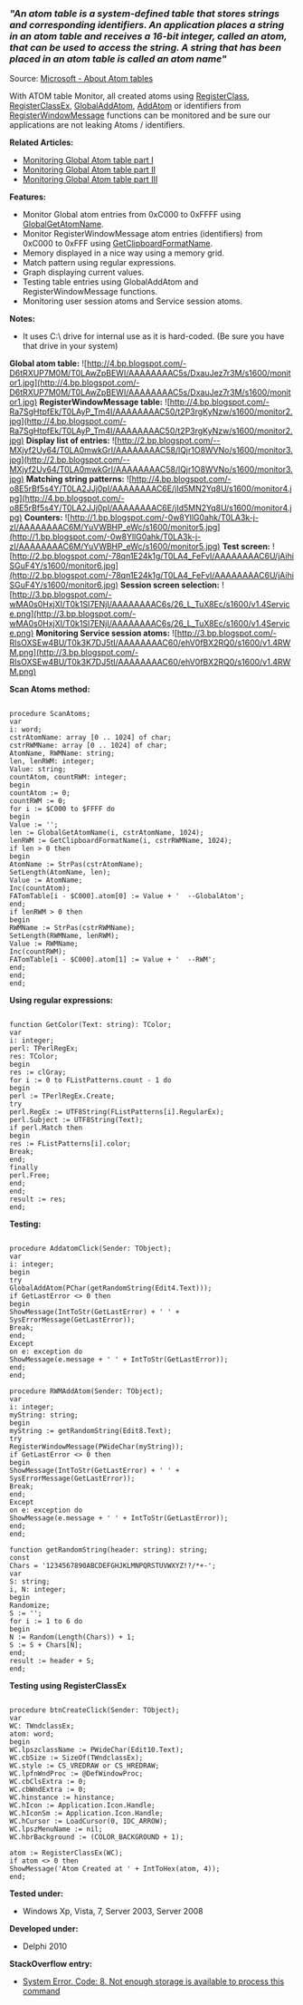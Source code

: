 ### **_"An atom table is a system-defined table that stores strings and corresponding identifiers. An application places a string in an atom table and receives a 16-bit integer, called an atom, that can be used to access the string. A string that has been placed in an atom table is called an atom name"_** ###
Source: [Microsoft - About Atom tables](http://msdn.microsoft.com/en-us/library/windows/desktop/ms649053(v=vs.85).aspx)

With ATOM table Monitor, all created atoms using [RegisterClass](http://msdn.microsoft.com/en-us/library/windows/desktop/ms633586(v=vs.85).aspx), [RegisterClassEx](http://msdn.microsoft.com/en-us/library/windows/desktop/ms633587(v=vs.85).aspx), [GlobalAddAtom](http://msdn.microsoft.com/en-us/library/windows/desktop/ms649060(v=vs.85).aspx), [AddAtom](http://msdn.microsoft.com/en-us/library/windows/desktop/ms649056(v=vs.85).aspx) or identifiers from [RegisterWindowMessage](http://msdn.microsoft.com/en-us/library/windows/desktop/ms644947(v=vs.85).aspx) functions can be monitored and be sure our applications are not leaking Atoms / identifiers.

**Related Articles:**
  * [Monitoring Global Atom table part I](http://thundaxsoftware.blogspot.com/2012/02/monitoring-global-atom-table-part-i.html)
  * [Monitoring Global Atom table part II](http://thundaxsoftware.blogspot.com/2012/02/monitoring-global-atom-table-part-ii.html)
  * [Monitoring Global Atom table part III](http://thundaxsoftware.blogspot.com/2012/02/monitoring-global-atom-table-part-iii.html)

**Features:**
  * Monitor Global atom entries from 0xC000 to 0xFFFF using [GlobalGetAtomName](http://msdn.microsoft.com/en-us/library/windows/desktop/ms649063(v=vs.85).aspx).
  * Monitor RegisterWindowMessage atom entries (identifiers) from 0xC000 to 0xFFF using [GetClipboardFormatName](http://msdn.microsoft.com/en-us/library/windows/desktop/ms649040(v=vs.85).aspx).
  * Memory displayed in a nice way using a memory grid.
  * Match pattern using regular expressions.
  * Graph displaying current values.
  * Testing table entries using GlobalAddAtom and RegisterWindowMessage functions.
  * Monitoring user session atoms and Service session atoms.

**Notes:**
  * It uses C:\ drive for internal use as it is hard-coded. (Be sure you have that drive in your system)

**Global atom table:**
![http://4.bp.blogspot.com/-D6tRXUP7M0M/T0LAwZpBEWI/AAAAAAAAC5s/DxauJez7r3M/s1600/monitor1.jpg](http://4.bp.blogspot.com/-D6tRXUP7M0M/T0LAwZpBEWI/AAAAAAAAC5s/DxauJez7r3M/s1600/monitor1.jpg)
**RegisterWindowMessage table:**
![http://4.bp.blogspot.com/-Ra7SgHtpfEk/T0LAyP_Tm4I/AAAAAAAAC50/t2P3rgKyNzw/s1600/monitor2.jpg](http://4.bp.blogspot.com/-Ra7SgHtpfEk/T0LAyP_Tm4I/AAAAAAAAC50/t2P3rgKyNzw/s1600/monitor2.jpg)
**Display list of entries:**
![http://2.bp.blogspot.com/--MXjyf2Uy64/T0LA0mwkGrI/AAAAAAAAC58/lQjr1O8WVNo/s1600/monitor3.jpg](http://2.bp.blogspot.com/--MXjyf2Uy64/T0LA0mwkGrI/AAAAAAAAC58/lQjr1O8WVNo/s1600/monitor3.jpg)
**Matching string patterns:**
![http://4.bp.blogspot.com/-o8E5rBf5s4Y/T0LA2JJj0pI/AAAAAAAAC6E/jId5MN2Yq8U/s1600/monitor4.jpg](http://4.bp.blogspot.com/-o8E5rBf5s4Y/T0LA2JJj0pI/AAAAAAAAC6E/jId5MN2Yq8U/s1600/monitor4.jpg)
**Counters:**
![http://1.bp.blogspot.com/-0w8YllG0ahk/T0LA3k-j-zI/AAAAAAAAC6M/YuVWBHP_eWc/s1600/monitor5.jpg](http://1.bp.blogspot.com/-0w8YllG0ahk/T0LA3k-j-zI/AAAAAAAAC6M/YuVWBHP_eWc/s1600/monitor5.jpg)
**Test screen:**
![http://2.bp.blogspot.com/-78qn1E24k1g/T0LA4_FeFvI/AAAAAAAAC6U/jAihiSGuF4Y/s1600/monitor6.jpg](http://2.bp.blogspot.com/-78qn1E24k1g/T0LA4_FeFvI/AAAAAAAAC6U/jAihiSGuF4Y/s1600/monitor6.jpg)
**Session screen selection:**
![http://3.bp.blogspot.com/-wMA0s0HxjXI/T0k1SI7ENjI/AAAAAAAAC6s/26_L_TuX8Ec/s1600/v1.4Service.png](http://3.bp.blogspot.com/-wMA0s0HxjXI/T0k1SI7ENjI/AAAAAAAAC6s/26_L_TuX8Ec/s1600/v1.4Service.png)
**Monitoring Service session atoms:**
![http://3.bp.blogspot.com/-RIsOXSEw4BU/T0k3K7DJ5tI/AAAAAAAAC60/ehV0fBX2RQ0/s1600/v1.4RWM.png](http://3.bp.blogspot.com/-RIsOXSEw4BU/T0k3K7DJ5tI/AAAAAAAAC60/ehV0fBX2RQ0/s1600/v1.4RWM.png)

**Scan Atoms method:**
```delphi

procedure ScanAtoms;
var
i: word;
cstrAtomName: array [0 .. 1024] of char;
cstrRWMName: array [0 .. 1024] of char;
AtomName, RWMName: string;
len, lenRWM: integer;
Value: string;
countAtom, countRWM: integer;
begin
countAtom := 0;
countRWM := 0;
for i := $C000 to $FFFF do
begin
Value := '';
len := GlobalGetAtomName(i, cstrAtomName, 1024);
lenRWM := GetClipboardFormatName(i, cstrRWMName, 1024);
if len > 0 then
begin
AtomName := StrPas(cstrAtomName);
SetLength(AtomName, len);
Value := AtomName;
Inc(countAtom);
FATomTable[i - $C000].atom[0] := Value + '  --GlobalAtom';
end;
if lenRWM > 0 then
begin
RWMName := StrPas(cstrRWMName);
SetLength(RWMName, lenRWM);
Value := RWMName;
Inc(countRWM);
FATomTable[i - $C000].atom[1] := Value + '  --RWM';
end;
end;
end;
```

**Using regular expressions:**
```delphi

function GetColor(Text: string): TColor;
var
i: integer;
perl: TPerlRegEx;
res: TColor;
begin
res := clGray;
for i := 0 to FListPatterns.count - 1 do
begin
perl := TPerlRegEx.Create;
try
perl.RegEx := UTF8String(FListPatterns[i].RegularEx);
perl.Subject := UTF8String(Text);
if perl.Match then
begin
res := FListPatterns[i].color;
Break;
end;
finally
perl.Free;
end;
end;
result := res;
end;
```

**Testing:**
```delphi

procedure AddatomClick(Sender: TObject);
var
i: integer;
begin
try
GlobalAddAtom(PChar(getRandomString(Edit4.Text)));
if GetLastError <> 0 then
begin
ShowMessage(IntToStr(GetLastError) + ' ' + SysErrorMessage(GetLastError));
Break;
end;
Except
on e: exception do
ShowMessage(e.message + ' ' + IntToStr(GetLastError));
end;
end;

procedure RWMAddAtom(Sender: TObject);
var
i: integer;
myString: string;
begin
myString := getRandomString(Edit8.Text);
try
RegisterWindowMessage(PWideChar(myString));
if GetLastError <> 0 then
begin
ShowMessage(IntToStr(GetLastError) + ' ' + SysErrorMessage(GetLastError));
Break;
end;
Except
on e: exception do
ShowMessage(e.message + ' ' + IntToStr(GetLastError));
end;
end;

function getRandomString(header: string): string;
const
Chars = '1234567890ABCDEFGHJKLMNPQRSTUVWXYZ!?/*+-';
var
S: string;
i, N: integer;
begin
Randomize;
S := '';
for i := 1 to 6 do
begin
N := Random(Length(Chars)) + 1;
S := S + Chars[N];
end;
result := header + S;
end;
```

**Testing using RegisterClassEx**
```delphi

procedure btnCreateClick(Sender: TObject);
var
WC: TWndclassEx;
atom: word;
begin
WC.lpszclassName := PWideChar(Edit10.Text);
WC.cbSize := SizeOf(TWndclassEx);
WC.style := CS_VREDRAW or CS_HREDRAW;
WC.lpfnWndProc := @DefWindowProc;
WC.cbClsExtra := 0;
WC.cbWndExtra := 0;
WC.hinstance := hinstance;
WC.hIcon := Application.Icon.Handle;
WC.hIconSm := Application.Icon.Handle;
WC.hCursor := LoadCursor(0, IDC_ARROW);
WC.lpszMenuName := nil;
WC.hbrBackground := (COLOR_BACKGROUND + 1);

atom := RegisterClassEx(WC);
if atom <> 0 then
ShowMessage('Atom Created at ' + IntToHex(atom, 4));
end;
```

**Tested under:**
  * Windows Xp, Vista, 7, Server 2003, Server 2008

**Developed under:**
  * Delphi 2010

**StackOverflow entry:**
  * [System Error. Code: 8. Not enough storage is available to process this command](http://stackoverflow.com/questions/507853/system-error-code-8-not-enough-storage-is-available-to-process-this-command/9066509#9066509)

